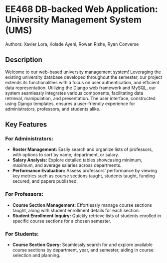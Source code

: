 # EE468 DB-backed Web Application: University Management System (UMS)

Authors: Xavier Lora, Kolade Ayeni, Rowan Rishe, Ryan Converse

## Description

Welcome to our web-based university management system! Leveraging the existing university database developed throughout the semester, our project extends its functionalities with a focus on user authentication, and efficient data representation. Utilizing the Django web framework and MySQL, our system seamlessly integrates various components, facilitating data retrieval, manipulation, and presentation. The user interface, constructed using Django templates, ensures a user-friendly experience for administrators, professors, and students alike.

## Key Features

### For Administrators:

- **Roster Management:** Easily search and organize lists of professors, with options to sort by name, department, or salary.
- **Salary Analysis:** Explore detailed tables showcasing minimum, maximum, and average salaries across departments.
- **Performance Evaluation:** Assess professors' performance by viewing key metrics such as course sections taught, students taught, funding secured, and papers published.

### For Professors:

- **Course Section Management:** Effortlessly manage course sections taught, along with student enrollment details for each section.
- **Student Enrollment Inquiry:** Quickly retrieve lists of students enrolled in specific course sections for a chosen semester.

### For Students:

- **Course Section Query:** Seamlessly search for and explore available course sections by department, year, and semester, aiding in course selection and planning.
